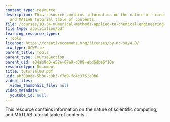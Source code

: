 ```yaml
---
content_type: resource
description: This resource contains information on the nature of scientific computing,
  and MATLAB tutorial table of contents.
file: /courses/10-34-numerical-methods-applied-to-chemical-engineering-fall-2005/ab3000da5b30c9b3f7d9fc4c3752a0b6_tutorial00.pdf
file_type: application/pdf
learning_resource_types:
- Tools
license: https://creativecommons.org/licenses/by-nc-sa/4.0/
ocw_type: OCWFile
parent_title: Tools
parent_type: CourseSection
parent_uid: e04ab8d0-e52e-07e9-d308-ebd6dbe6f10e
resourcetype: Document
title: tutorial00.pdf
uid: ab3000da-5b30-c9b3-f7d9-fc4c3752a0b6
video_files:
  video_thumbnail_file: null
video_metadata:
  youtube_id: null
---
```

This resource contains information on the nature of scientific computing, and MATLAB tutorial table of contents.